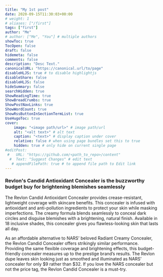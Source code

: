 ```yaml
---
title: "My 1st post"
date: 2020-09-15T11:30:03+00:00
# weight: 1
# aliases: ["/first"]
tags: ["first"]
author: "Me"
# author: ["Me", "You"] # multiple authors
showToc: true
TocOpen: false
draft: false
hidemeta: false
comments: false
description: "Desc Text."
canonicalURL: "https://canonical.url/to/page"
disableHLJS: true # to disable highlightjs
disableShare: false
disableHLJS: false
hideSummary: false
searchHidden: true
ShowReadingTime: true
ShowBreadCrumbs: true
ShowPostNavLinks: true
ShowWordCount: true
ShowRssButtonInSectionTermList: true
UseHugoToc: true
cover:
    image: "<image path/url>" # image path/url
    alt: "<alt text>" # alt text
    caption: "<text>" # display caption under cover
    relative: false # when using page bundles set this to true
    hidden: true # only hide on current single page
#editPost:
 #   URL: "https://github.com/<path_to_repo>/content"
  #  Text: "Suggest Changes" # edit text
   # appendFilePath: true # to append file path to Edit link
---
```

### Revlon's Candid Antioxidant Concealer is the buzzworthy budget buy for brightening blemishes seamlessly

The Revlon Candid Antioxidant Concealer provides crease-resistant, lightweight coverage with skincare benefits. This concealer is infused with antioxidant and anti-pollution ingredients to protect your skin while masking imperfections. The creamy formula blends seamlessly to conceal dark circles and disguise blemishes with a brightening, natural finish. Available in 18 inclusive shades, this concealer gives you flawless-looking skin that lasts all day.

As an affordable alternative to NARS’ beloved Radiant Creamy Concealer, the Revlon Candid Concealer offers strikingly similar performance. Providing the same flexible coverage and brightening effects, this budget-friendly concealer measures up to the prestige brand’s results. The Revlon dupe leaves skin looking just as smoothed and illuminated as NARS’ concealer for only $9 rather than $32. If you love the NARS concealer but not the price tag, the Revlon Candid Concealer is a must-try.
